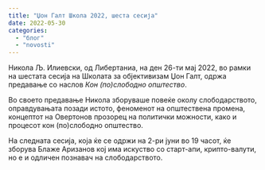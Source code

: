 ```yaml
---
title: "Џон Галт Школа 2022, шеста сесија"
date: 2022-05-30
categories: 
  - "блог"
  - "novosti"
---
```


Никола Љ. Илиевски, од Либертаниа, на ден 26-ти мај 2022, во рамки на шестата сесија на Школата за објективизам Џон Галт, одржа предавање со наслов _Кон (по)слободно општество_. 

Во своето предавање Никола зборуваше повеќе околу слободарството, оправдувањата позади истото, феноменот на општествена промена, концептот на Овертонов прозорец на политички можности, како и процесот кон (по)слободно општество.

На следната сесија, која ќе се одржи на 2-ри јуни во 19 часот, ќе зборува Блаже Аризанов кој има искуство со старт-апи, крипто-валути, но е и одличен познавач на слободарството.
